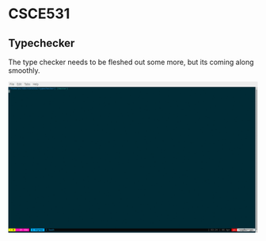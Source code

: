 # CSCE531

## Typechecker

The type checker needs to be fleshed out some more, but its coming along smoothly.

![](typechecker.gif)
